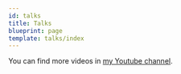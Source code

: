 ```yaml
---
id: talks
title: Talks
blueprint: page
template: talks/index
---
```


You can find more videos in [my Youtube channel](https://youtube.com/@noeldemartin).
